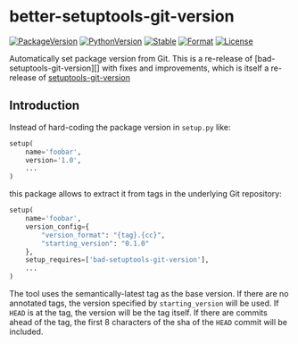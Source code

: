 # better-setuptools-git-version

[![PackageVersion][pypi-version]][pypi-home]
[![PythonVersion][python-version]][python-home]
[![Stable][pypi-status]][pypi-home]
[![Format][pypi-format]][pypi-home]
[![License][pypi-license]](LICENSE)

[pypi-version]: https://badge.fury.io/py/bad-setuptools-git-version.svg
[pypi-license]: https://img.shields.io/pypi/l/bad-setuptools-git-version.svg
[pypi-status]: https://img.shields.io/pypi/status/bad-setuptools-git-version.svg
[pypi-format]: https://img.shields.io/pypi/format/bad-setuptools-git-version.svg
[pypi-home]: https://badge.fury.io/py/bad-setuptools-git-version
[python-version]: https://img.shields.io/pypi/pyversions/bad-setuptools-git-version.svg
[python-home]: https://python.org

Automatically set package version from Git. This is a re-release of
[bad-setuptools-git-version][] with fixes and improvements, which is itself a re-release of [setuptools-git-version][]

[setuptools-git-version]: https://github.com/pyfidelity/setuptools-git-version


## Introduction

Instead of hard-coding the package version in ``setup.py`` like:

```python
setup(
    name='foobar',
    version='1.0',
    ...
)
```

this package allows to extract it from tags in the underlying Git repository:

```python
setup(
    name='foobar',
    version_config={
        "version_format": "{tag}.{cc}",
        "starting_version": "0.1.0"
    },
    setup_requires=['bad-setuptools-git-version'],
    ...
)
```

The tool uses the semantically-latest tag as the base version. If there are no annotated tags, the version specified by `starting_version` will be used. If `HEAD` is at the tag, the version will be the tag itself. If there are commits ahead of the tag, the first 8 characters of the sha of the `HEAD` commit will be included.
